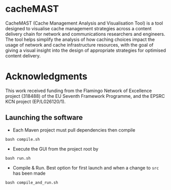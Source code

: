 # cacheMAST
CacheMAST (Cache Management Analysis and Visualisation Tool) is a tool designed to visualise cache management strategies across a content delivery chain for network and communications researchers and engineers. The tool helps simplify the analysis of how caching choices impact the usage of network and cache infrastructure resources, with the goal of giving a visual insight into the design of appropriate strategies for optimised content delivery. 

# Acknowledgments
This work received funding from the Flamingo Network of Excellence project (318488) of the EU Seventh Framework Programme, and the EPSRC KCN project (EP/L026120/1).

## Launching the software
* Each Maven project must pull dependencies then compile
```
bash compile.sh
```
* Execute the GUI from the project root by
```
bash run.sh
```
* Compile & Run. Best option for first launch and when a change to `src` has been made
```
bash compile_and_run.sh
```